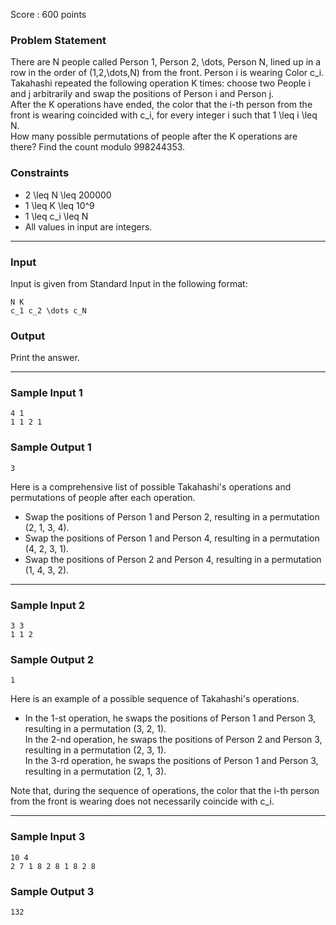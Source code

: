 Score : 600 points

### Problem Statement

There are N people called Person 1, Person 2, \dots, Person N, lined up in a row in the order of (1,2,\dots,N) from the front. Person i is wearing Color c\_i.  
Takahashi repeated the following operation K times: choose two People i and j arbitrarily and swap the positions of Person i and Person j.  
After the K operations have ended, the color that the i-th person from the front is wearing coincided with c\_i, for every integer i such that 1 \leq i \leq N.  
How many possible permutations of people after the K operations are there? Find the count modulo 998244353.

### Constraints

* 2 \leq N \leq 200000
* 1 \leq K \leq 10^9
* 1 \leq c\_i \leq N
* All values in input are integers.

---

### Input

Input is given from Standard Input in the following format:

```
N K
c_1 c_2 \dots c_N
```

### Output

Print the answer.

---

### Sample Input 1

```
4 1
1 1 2 1
```

### Sample Output 1

```
3
```

Here is a comprehensive list of possible Takahashi's operations and permutations of people after each operation.

* Swap the positions of Person 1 and Person 2, resulting in a permutation (2, 1, 3, 4).
* Swap the positions of Person 1 and Person 4, resulting in a permutation (4, 2, 3, 1).
* Swap the positions of Person 2 and Person 4, resulting in a permutation (1, 4, 3, 2).

---

### Sample Input 2

```
3 3
1 1 2
```

### Sample Output 2

```
1
```

Here is an example of a possible sequence of Takahashi's operations.

* In the 1-st operation, he swaps the positions of Person 1 and Person 3, resulting in a permutation (3, 2, 1).  
  In the 2-nd operation, he swaps the positions of Person 2 and Person 3, resulting in a permutation (2, 3, 1).  
  In the 3-rd operation, he swaps the positions of Person 1 and Person 3, resulting in a permutation (2, 1, 3).

Note that, during the sequence of operations, the color that the i-th person from the front is wearing does not necessarily coincide with c\_i.

---

### Sample Input 3

```
10 4
2 7 1 8 2 8 1 8 2 8
```

### Sample Output 3

```
132
```